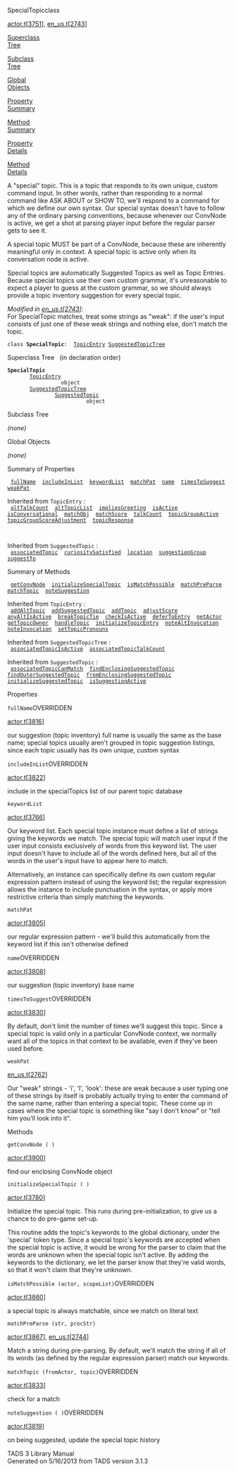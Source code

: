 ---
---
<span class="title">SpecialTopic</span><span class="type">class</span>

[actor.t](../file/actor.t.html)\[[3751](../source/actor.t.html#3751)\],
[en_us.t](../file/en_us.t.html)\[[2743](../source/en_us.t.html#2743)\]

[Superclass  
Tree](#_SuperClassTree_)

[Subclass  
Tree](#_SubClassTree_)

[Global  
Objects](#_ObjectSummary_)

[Property  
Summary](#_PropSummary_)

[Method  
Summary](#_MethodSummary_)

[Property  
Details](#_Properties_)

[Method  
Details](#_Methods_)

<div class="fdesc">

A "special" topic. This is a topic that responds to its own unique,
custom command input. In other words, rather than responding to a normal
command like ASK ABOUT or SHOW TO, we'll respond to a command for which
we define our own syntax. Our special syntax doesn't have to follow any
of the ordinary parsing conventions, because whenever our ConvNode is
active, we get a shot at parsing player input before the regular parser
gets to see it.

A special topic MUST be part of a ConvNode, because these are inherently
meaningful only in context. A special topic is active only when its
conversation node is active.

Special topics are automatically Suggested Topics as well as Topic
Entries. Because special topics use their own custom grammar, it's
unreasonable to expect a player to guess at the custom grammar, so we
should always provide a topic inventory suggestion for every special
topic.

*Modified in
[en_us.t](../file/en_us.t.html)\[[2743](../source/en_us.t.html#2743)\]:*  
For SpecialTopic matches, treat some strings as "weak": if the user's
input consists of just one of these weak strings and nothing else, don't
match the topic.

`class `**`SpecialTopic`**` :   `[`TopicEntry`](../object/TopicEntry.html)`   `[`SuggestedTopicTree`](../object/SuggestedTopicTree.html)

</div>

<span id="_SuperClassTree_"></span>

<div class="mjhd">

<span class="hdln">Superclass Tree</span>   (in declaration order)

</div>

**`SpecialTopic`**  
`         `[`TopicEntry`](../object/TopicEntry.html)  
`                 object`  
`         `[`SuggestedTopicTree`](../object/SuggestedTopicTree.html)  
`                 `[`SuggestedTopic`](../object/SuggestedTopic.html)  
`                         object`  
<span id="_SubClassTree_"></span>

<div class="mjhd">

<span class="hdln">Subclass Tree</span>  

</div>

*(none)* <span id="_ObjectSummary_"></span>

<div class="mjhd">

<span class="hdln">Global Objects</span>  

</div>

*(none)* <span id="_PropSummary_"></span>

<div class="mjhd">

<span class="hdln">Summary of Properties</span>  

</div>

` `[`fullName`](#fullName)`  `[`includeInList`](#includeInList)`  `[`keywordList`](#keywordList)`  `[`matchPat`](#matchPat)`  `[`name`](#name)`  `[`timesToSuggest`](#timesToSuggest)`  `[`weakPat`](#weakPat)`  `

Inherited from `TopicEntry` :  
` `[`altTalkCount`](../object/TopicEntry.html#altTalkCount)`  `[`altTopicList`](../object/TopicEntry.html#altTopicList)`  `[`impliesGreeting`](../object/TopicEntry.html#impliesGreeting)`  `[`isActive`](../object/TopicEntry.html#isActive)`  `[`isConversational`](../object/TopicEntry.html#isConversational)`  `[`matchObj`](../object/TopicEntry.html#matchObj)`  `[`matchScore`](../object/TopicEntry.html#matchScore)`  `[`talkCount`](../object/TopicEntry.html#talkCount)`  `[`topicGroupActive`](../object/TopicEntry.html#topicGroupActive)`  `[`topicGroupScoreAdjustment`](../object/TopicEntry.html#topicGroupScoreAdjustment)`  `[`topicResponse`](../object/TopicEntry.html#topicResponse)`  `

` `

Inherited from `SuggestedTopic` :  
` `[`associatedTopic`](../object/SuggestedTopic.html#associatedTopic)`  `[`curiositySatisfied`](../object/SuggestedTopic.html#curiositySatisfied)`  `[`location`](../object/SuggestedTopic.html#location)`  `[`suggestionGroup`](../object/SuggestedTopic.html#suggestionGroup)`  `[`suggestTo`](../object/SuggestedTopic.html#suggestTo)`  `

<span id="_MethodSummary_"></span>

<div class="mjhd">

<span class="hdln">Summary of Methods</span>  

</div>

` `[`getConvNode`](#getConvNode)`  `[`initializeSpecialTopic`](#initializeSpecialTopic)`  `[`isMatchPossible`](#isMatchPossible)`  `[`matchPreParse`](#matchPreParse)`  `[`matchTopic`](#matchTopic)`  `[`noteSuggestion`](#noteSuggestion)`  `

Inherited from `TopicEntry` :  
` `[`addAltTopic`](../object/TopicEntry.html#addAltTopic)`  `[`addSuggestedTopic`](../object/TopicEntry.html#addSuggestedTopic)`  `[`addTopic`](../object/TopicEntry.html#addTopic)`  `[`adjustScore`](../object/TopicEntry.html#adjustScore)`  `[`anyAltIsActive`](../object/TopicEntry.html#anyAltIsActive)`  `[`breakTopicTie`](../object/TopicEntry.html#breakTopicTie)`  `[`checkIsActive`](../object/TopicEntry.html#checkIsActive)`  `[`deferToEntry`](../object/TopicEntry.html#deferToEntry)`  `[`getActor`](../object/TopicEntry.html#getActor)`  `[`getTopicOwner`](../object/TopicEntry.html#getTopicOwner)`  `[`handleTopic`](../object/TopicEntry.html#handleTopic)`  `[`initializeTopicEntry`](../object/TopicEntry.html#initializeTopicEntry)`  `[`noteAltInvocation`](../object/TopicEntry.html#noteAltInvocation)`  `[`noteInvocation`](../object/TopicEntry.html#noteInvocation)`  `[`setTopicPronouns`](../object/TopicEntry.html#setTopicPronouns)`  `

Inherited from `SuggestedTopicTree` :  
` `[`associatedTopicIsActive`](../object/SuggestedTopicTree.html#associatedTopicIsActive)`  `[`associatedTopicTalkCount`](../object/SuggestedTopicTree.html#associatedTopicTalkCount)`  `

Inherited from `SuggestedTopic` :  
` `[`associatedTopicCanMatch`](../object/SuggestedTopic.html#associatedTopicCanMatch)`  `[`findEnclosingSuggestedTopic`](../object/SuggestedTopic.html#findEnclosingSuggestedTopic)`  `[`findOuterSuggestedTopic`](../object/SuggestedTopic.html#findOuterSuggestedTopic)`  `[`fromEnclosingSuggestedTopic`](../object/SuggestedTopic.html#fromEnclosingSuggestedTopic)`  `[`initializeSuggestedTopic`](../object/SuggestedTopic.html#initializeSuggestedTopic)`  `[`isSuggestionActive`](../object/SuggestedTopic.html#isSuggestionActive)`  `

<span id="_Properties_"></span>

<div class="mjhd">

<span class="hdln">Properties</span>  

</div>

<span id="fullName"></span>

`fullName`<span class="rem">OVERRIDDEN</span>

[actor.t](../file/actor.t.html)\[[3816](../source/actor.t.html#3816)\]

<div class="desc">

our suggestion (topic inventory) full name is usually the same as the
base name; special topics usually aren't grouped in topic suggestion
listings, since each topic usually has its own unique, custom syntax

</div>

<span id="includeInList"></span>

`includeInList`<span class="rem">OVERRIDDEN</span>

[actor.t](../file/actor.t.html)\[[3822](../source/actor.t.html#3822)\]

<div class="desc">

include in the specialTopics list of our parent topic database

</div>

<span id="keywordList"></span>

`keywordList`

[actor.t](../file/actor.t.html)\[[3766](../source/actor.t.html#3766)\]

<div class="desc">

Our keyword list. Each special topic instance must define a list of
strings giving the keywords we match. The special topic will match user
input if the user input consists exclusively of words from this keyword
list. The user input doesn't have to include all of the words defined
here, but all of the words in the user's input have to appear here to
match.

Alternatively, an instance can specifically define its own custom
regular expression pattern instead of using the keyword list; the
regular expression allows the instance to include punctuation in the
syntax, or apply more restrictive criteria than simply matching the
keywords.

</div>

<span id="matchPat"></span>

`matchPat`

[actor.t](../file/actor.t.html)\[[3805](../source/actor.t.html#3805)\]

<div class="desc">

our regular expression pattern - we'll build this automatically from the
keyword list if this isn't otherwise defined

</div>

<span id="name"></span>

`name`<span class="rem">OVERRIDDEN</span>

[actor.t](../file/actor.t.html)\[[3808](../source/actor.t.html#3808)\]

<div class="desc">

our suggestion (topic inventory) base name

</div>

<span id="timesToSuggest"></span>

`timesToSuggest`<span class="rem">OVERRIDDEN</span>

[actor.t](../file/actor.t.html)\[[3830](../source/actor.t.html#3830)\]

<div class="desc">

By default, don't limit the number of times we'll suggest this topic.
Since a special topic is valid only in a particular ConvNode context, we
normally want all of the topics in that context to be available, even if
they've been used before.

</div>

<span id="weakPat"></span>

`weakPat`

[en_us.t](../file/en_us.t.html)\[[2762](../source/en_us.t.html#2762)\]

<div class="desc">

Our "weak" strings - 'i', 'l', 'look': these are weak because a user
typing one of these strings by itself is probably actually trying to
enter the command of the same name, rather than entering a special
topic. These come up in cases where the special topic is something like
"say I don't know" or "tell him you'll look into it".

</div>

<span id="_Methods_"></span>

<div class="mjhd">

<span class="hdln">Methods</span>  

</div>

<span id="getConvNode"></span>

`getConvNode ( )`

[actor.t](../file/actor.t.html)\[[3900](../source/actor.t.html#3900)\]

<div class="desc">

find our enclosing ConvNode object

</div>

<span id="initializeSpecialTopic"></span>

`initializeSpecialTopic ( )`

[actor.t](../file/actor.t.html)\[[3780](../source/actor.t.html#3780)\]

<div class="desc">

Initialize the special topic. This runs during pre-initialization, to
give us a chance to do pre-game set-up.

This routine adds the topic's keywords to the global dictionary, under
the 'special' token type. Since a special topic's keywords are accepted
when the special topic is active, it would be wrong for the parser to
claim that the words are unknown when the special topic isn't active. By
adding the keywords to the dictionary, we let the parser know that
they're valid words, so that it won't claim that they're unknown.

</div>

<span id="isMatchPossible"></span>

`isMatchPossible (actor, scopeList)`<span class="rem">OVERRIDDEN</span>

[actor.t](../file/actor.t.html)\[[3860](../source/actor.t.html#3860)\]

<div class="desc">

a special topic is always matchable, since we match on literal text

</div>

<span id="matchPreParse"></span>

`matchPreParse (str, procStr)`

[actor.t](../file/actor.t.html)\[[3867](../source/actor.t.html#3867)\],
[en_us.t](../file/en_us.t.html)\[[2744](../source/en_us.t.html#2744)\]

<div class="desc">

Match a string during pre-parsing. By default, we'll match the string if
all of its words (as defined by the regular expression parser) match our
keywords.

</div>

<span id="matchTopic"></span>

`matchTopic (fromActor, topic)`<span class="rem">OVERRIDDEN</span>

[actor.t](../file/actor.t.html)\[[3833](../source/actor.t.html#3833)\]

<div class="desc">

check for a match

</div>

<span id="noteSuggestion"></span>

`noteSuggestion ( )`<span class="rem">OVERRIDDEN</span>

[actor.t](../file/actor.t.html)\[[3819](../source/actor.t.html#3819)\]

<div class="desc">

on being suggested, update the special topic history

</div>

<div class="ftr">

TADS 3 Library Manual  
Generated on 5/16/2013 from TADS version 3.1.3

</div>
